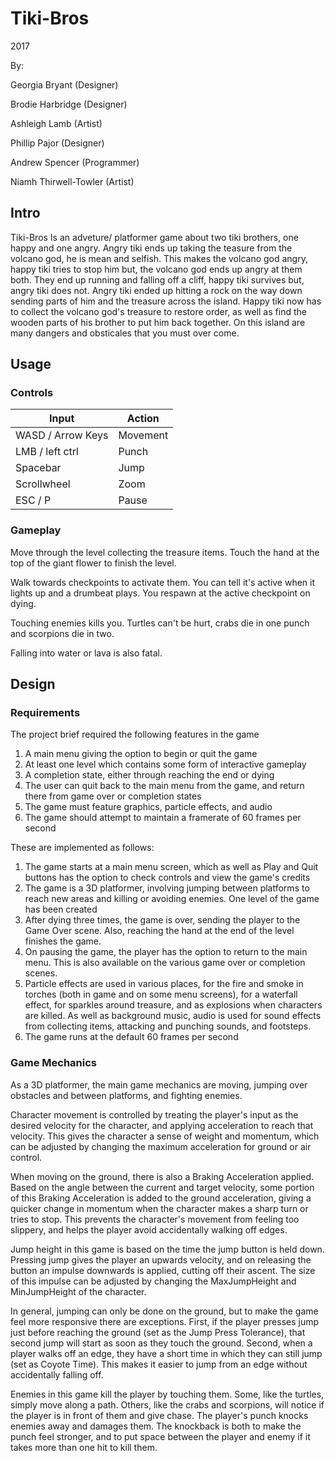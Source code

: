 # Tiki-Bros
2017

By: 

Georgia Bryant (Designer)

Brodie Harbridge (Designer)

Ashleigh Lamb (Artist)

Phillip Pajor (Designer)

Andrew Spencer (Programmer)

Niamh Thirwell-Towler (Artist)


## Intro

Tiki-Bros Is an adveture/ platformer game about two tiki brothers, one happy and one angry. 
Angry tiki ends up taking the teasure from the volcano god, he is mean and selfish. 
This makes the volcano god angry, happy tiki tries to stop him but, the volcano god ends up angry at them both. 
They end up running and falling off a cliff, happy tiki survives but, angry tiki does not.
Angry tiki ended up hitting a rock on the way down sending parts of him and the treasure across the island.
Happy tiki now has to collect the volcano god's treasure to restore order, as well as find the wooden parts of his brother to put him back together.
On this island are many dangers and obsticales that you must over come.

## Usage

### Controls

Input               | Action
--------------------|-------------
WASD / Arrow Keys   | Movement
LMB / left ctrl     | Punch
Spacebar            | Jump
Scrollwheel         | Zoom
ESC / P             | Pause

### Gameplay

Move through the level collecting the treasure items. Touch the hand at the top of the giant flower 
to finish the level.

Walk towards checkpoints to activate them. You can tell it's active when it lights up and a drumbeat 
plays. You respawn at the active checkpoint on dying.

Touching enemies kills you. Turtles can't be hurt, crabs die in one punch and scorpions die in two.

Falling into water or lava is also fatal.

## Design

### Requirements

The project brief required the following features in the game

1. A main menu giving the option to begin or quit the game
2. At least one level which contains some form of interactive gameplay
3. A completion state, either through reaching the end or dying
4. The user can quit back to the main menu from the game, and return there from game over or 
completion states
5. The game must feature graphics, particle effects, and audio
6. The game should attempt to maintain a framerate of 60 frames per second

These are implemented as follows:

1. The game starts at a main menu screen, which as well as Play and Quit buttons has the option to 
check controls and view the game's credits
2. The game is a 3D platformer, involving jumping between platforms to reach new areas and killing or
 avoiding enemies. One level of the game has been created
3. After dying three times, the game is over, sending the player to the Game Over scene. Also, reaching
 the hand at the end of the level finishes the game.
4. On pausing the game, the player has the option to return to the main menu. This is also available on
 the various game over or completion scenes.
5. Particle effects are used in various places, for the fire and smoke in torches (both in game and on 
some menu screens), for a waterfall effect, for sparkles around treasure, and as explosions when 
characters are killed. As well as background music, audio is used for sound effects from collecting 
items, attacking and punching sounds, and footsteps.
6. The game runs at the default 60 frames per second

### Game Mechanics

As a 3D platformer, the main game mechanics are moving, jumping over obstacles and between platforms, and 
fighting enemies.

Character movement is controlled by treating the player's input as the desired velocity for the character,
and applying acceleration to reach that velocity. This gives the character a sense of weight and momentum,
which can be adjusted by changing the maximum acceleration for ground or air control.

When moving on the ground, there is also a Braking Acceleration applied. Based on the angle between the 
current and target velocity, some portion of this Braking Acceleration is added to the ground acceleration, 
giving a quicker change in momentum when the character makes a sharp turn or tries to stop. This prevents 
the character's movement from feeling too slippery, and helps the player avoid accidentally walking off edges.

Jump height in this game is based on the time the jump button is held down. Pressing jump gives the player an 
upwards velocity, and on releasing the button an impulse downwards is applied, cutting off their ascent. The 
size of this impulse can be adjusted by changing the MaxJumpHeight and MinJumpHeight of the character.

In general, jumping can only be done on the ground, but to make the game feel more responsive there are exceptions.
First, if the player presses jump just before reaching the ground (set as the Jump Press Tolerance), that second 
jump will start as soon as they touch the ground. Second, when a player walks off an edge, they have a short time 
in which they can still jump (set as Coyote Time). This makes it easier to jump from an edge without accidentally 
falling off.

Enemies in this game kill the player by touching them. Some, like the turtles, simply move along a path. Others, 
like the crabs and scorpions, will notice if the player is in front of them and give chase. The player's punch
knocks enemies away and damages them. The knockback is both to make the punch feel stronger, and to put space 
between the player and enemy if it takes more than one hit to kill them.
